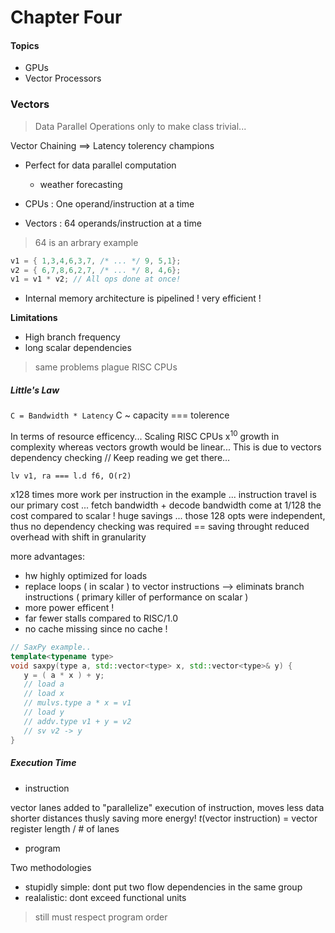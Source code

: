 # Chapter Four

#### Topics
- GPUs
- Vector Processors

### Vectors
> Data Parallel Operations only to make class trivial...

Vector Chaining ==> Latency tolerency champions
- Perfect for data parallel computation
   - weather forecasting

- CPUs : One operand/instruction at a time
- Vectors : 64 operands/instruction at a time 
> 64 is an arbrary example

```cpp
v1 = { 1,3,4,6,3,7, /* ... */ 9, 5,1};
v2 = { 6,7,8,6,2,7, /* ... */ 8, 4,6};
v1 = v1 * v2; // All ops done at once!
```

- Internal memory architecture is pipelined ! very efficient !

**Limitations**
- High branch frequency
- long scalar dependencies
> same problems plague RISC CPUs

##### Little's  Law 
`C = Bandwidth * Latency` C ~ capacity === tolerence

In terms of resource efficency...
Scaling RISC CPUs x<sup>10</sup> growth in complexity whereas vectors growth would be linear...
This is due to vectors dependency checking // Keep reading we get there...
```
lv v1, ra === l.d f6, O(r2)
```
x128 times more work per instruction in the example ...
instruction travel is our primary cost ...
fetch bandwidth + decode bandwidth come at 1/128 the cost compared to scalar ! huge savings ...
those 128 opts were independent, thus no dependency checking was required == saving throught reduced overhead with shift in granularity

more advantages:
- hw highly optimized for loads
- replace loops ( in scalar ) to vector instructions --> eliminats branch instructions ( primary killer of performance on scalar )
- more power efficent !
- far fewer stalls compared to RISC/1.0
- no cache missing since no cache !

```cpp
// SaxPy example..
template<typename type>
void saxpy(type a, std::vector<type> x, std::vector<type>& y) {
   y = ( a * x ) + y;
   // load a
   // load x
   // mulvs.type a * x = v1
   // load y
   // addv.type v1 + y = v2
   // sv v2 -> y
}
```

##### Execution Time
- instruction

vector lanes added to "parallelize" execution of instruction, moves less data shorter distances thusly saving more energy!
_t_(vector instruction) = vector register length / # of lanes

- program

Two methodologies
- stupidly simple: dont put two flow dependencies in the same group
- realalistic: dont exceed functional units

> still must respect program order

